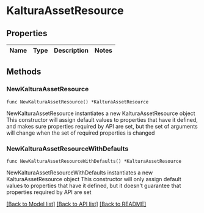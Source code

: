 # KalturaAssetResource

## Properties

Name | Type | Description | Notes
------------ | ------------- | ------------- | -------------

## Methods

### NewKalturaAssetResource

`func NewKalturaAssetResource() *KalturaAssetResource`

NewKalturaAssetResource instantiates a new KalturaAssetResource object
This constructor will assign default values to properties that have it defined,
and makes sure properties required by API are set, but the set of arguments
will change when the set of required properties is changed

### NewKalturaAssetResourceWithDefaults

`func NewKalturaAssetResourceWithDefaults() *KalturaAssetResource`

NewKalturaAssetResourceWithDefaults instantiates a new KalturaAssetResource object
This constructor will only assign default values to properties that have it defined,
but it doesn't guarantee that properties required by API are set


[[Back to Model list]](../README.md#documentation-for-models) [[Back to API list]](../README.md#documentation-for-api-endpoints) [[Back to README]](../README.md)



